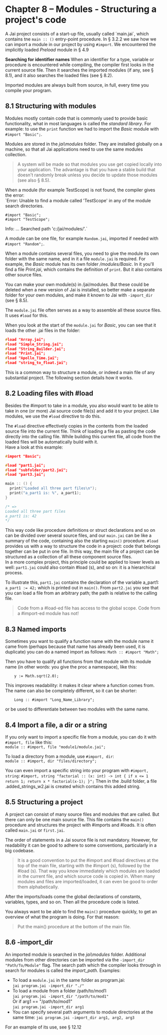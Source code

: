 # Chapter 8 – Modules - Structuring a project's code

A Jai project consists of a start-up file, usually called ´main.jai´, which contains tne `main :: ()` entry-point procedure.
In § 3.2.2 we saw how we can import a module in our project by using `#import`. We encountered the implicitly loaded _Preload_ module in § 4.9

**Searching for identifier names**
When an identifier for a type, variable or procedure is encountered while compiling, the compiler first looks in the current source file. Then it searches the imported modules (if any, see § 8.1), and it also searches the loaded files (see § 8.2).

Imported modules are always built from source, in full, every time you compile your program.

## 8.1 Structuring with modules
Modules mostly contain code that is commonly used to provide basic functionality, what in most languages is called the _standard library_. For example: to use the `print` function we had to import the _Basic_ module with `#import "Basic";`.  

Modules are stored in the _jai\modules_ folder.
They are installed globally on a machine, so that all Jai applications need to use the same modules collection. 
> A system will be made so that modules you use get copied locally into your application. The advantage is that you have a stable build that doesn't randomly break unless you decide to update those modules (see also § 8.5).

When a module (for example TestScope) is not found, the compiler gives the error:  
`Error: Unable to find a module called 'TestScope' in any of the module search directories.

    #import "Basic";
    #import "TestScope";

Info: ... Searched path 'c:/jai/modules/'.`

A module can be one file, for example `Random.jai`, imported if needed with `#import "Random";`.  

When a module contains several files, you need to give the module its own folder with the same name, and in it a file `module.jai` is required.
For example, the _Basic_ module has its own folder _/modules/Basic_. In it you'll find a file *Print.jai*, which contains the definition of `print`. But it also contains other source files.

You can make your own module(s) in /jai/modules. But these could be deleted when a new version of Jai is installed, so better make a separate folder for your own modules, and make it known to Jai with `-import_dir` (see § 8.5).

The `module.jai` file often serves as a way to assemble all these source files. It uses `#load` for this.

When you look at the start of the `module.jai` for _Basic_, you can see that it loads the other .jai files in the folder:

```c++
#load "Array.jai";
#load "Simple_String.jai";
#load "String_Builder.jai";
#load "Print.jai";
#load "Apollo_Time.jai";
#load "string_to_float.jai";
```

This is a common way to structure a module, or indeed a main file of any substantial project. The following section details how it works.

## 8.2 Loading files with #load
Besides the #import to take in a module, you also would want to be able to take in one (or more) Jai source code file(s) and add it to your project. Like modules, we use the `#load` directive to do this.  

The `#load` directive effectively copies in the contents from the loaded source file into the current file. Think of loading a file as pasting the code directly into the calling file. While building this current file, all code from the loaded files will be automatically build with it.  
Have a look at this example:

```c++
#import "Basic";

#load "part1.jai";
#load "subfolder/part2.jai";
#load "part3.jai";

main :: () {
  print("Loaded all three part files\n");
  print("a_part1 is: %", a_part1);
}

/* =>
Loaded all three part files
a_part1 is: 42
*/
```
This way code like procedure definitions or struct declarations and so on can be divided over several source files, and our `main.jai` can be like a summary of the code, containing also the starting `main()` procedure.
`#load` provides us with a way to structure the code in a project: code that belongs together can be put in one file. In this way, the main file of a project can be structured as a collection of all these component source files.  
In a more complex project, this principle could be applied to lower levels as well: `part1.jai` could also contain #load (s), and so on: it is a hierarchical process.

To illustrate this, `part1.jai` contains the declaration of the variable a_part1: `a_part1 := 42;` which is printed out in `main()`. From `part2.jai` you see that you can load a file from an arbitrary path; the path is relative to the calling file.

> Code from a #load-ed file has access to the global scope. Code from a #import-ed module has not!

## 8.3 Named imports
Sometimes you want to qualify a function name with the module name it came from (perhaps because that name has already been used, it is duplicate) you can do a named import as follows:	 `Math :: #import "Math";`

Then you have to qualify all functions from that module with its module name (in other words: you give the proc a namespace), like this:

```
	y := Math.sqrt(2.0);
```

This improves readability: it makes it clear where a function comes from. The name can also be completely different, so it can be shorter:

```
    Long :: #import "Long_Name_Library";
```

or be used to differentiate between two modules with the same name.

## 8.4 Import a file, a dir or a string
If you only want to import a specific file from a module, you can do it with `#import, file` like this:  
`module :: #import, file "module1/module.jai";`

To load a directory from a module, use `#import, dir`:  
`module :: #import, dir "files/directory";`  

You can even import a specific string into your program with `#import, string`:
`#import, string "factorial :: (x: int) -> int { if x <= 1 return 1; return x * factorial(x-1); }";`
Then in the .build folder, a file .added_strings_w2.jai is created which contains this added string.

## 8.5 Structuring a project
A project can consist of many source files and modules that are called. But there can only be one main source file. This file contains the `main()` procedure and structures the project with #imports and #loads. It is often called `main.jai` or `first.jai`.

The order of statements in a Jai source file is not mandatory. However, for readability  it can be good to adhere to some conventions, particularly in a big codebase.

>It is a good convention to put the #import and #load directives at the top of the main file, starting with the #import (s), followed by the  #load (s). That way you know immediately which modules are loaded in the current file, and which source code is copied in. When many modules and files are imported/loaded, it can even be good to order them alphabetically.  

After the imports/loads come the global declarations of constants, variables, types, and so on. Then all the procedure code is listed.

You always want to be able to find the `main()` procedure quickly, to get an overview of what the program is doing. For that reason:
> Put the main() procedure at the bottom of the main file.

## 8.6 -import_dir
An imported module is searched in the _jai\modules_ folder. Additional modules from other directories can be imported via the `-import_dir "Path/To/Module"` flag. The search path which the compiler looks through in search for modules is called the _import_path_.
Examples:
- To load a `module.jai` in the same folder as program.jai:  
    `jai program.jai -import_dir "./"`
- To load a module from a folder /path/to/mod1:  
    `jai program.jai -import_dir "/path/to/mod1"`  
  Or if arg1 == "/path/to/mod1"  
    `jai program.jai -import_dir arg1`
- You can specify several path arguments to module directories at the same time:
    `jai program.jai -import_dir arg1, arg2, arg3`

For an example of its use, see § 12.12